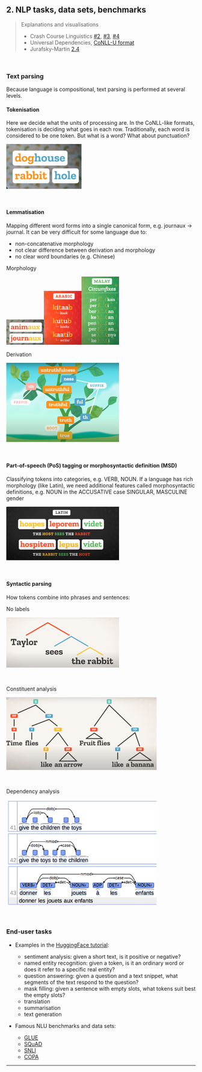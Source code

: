 ## 2. NLP tasks, data sets, benchmarks

> Explanations and visualisations 
> - Crash Course Linguistics [#2](https://youtu.be/93sK4jTGrss?si=iBXbRHv_6npQduCH), [#3](https://youtu.be/B1r1grQiLdk?si=parMqegmCgLtmCWH), [#4](https://youtu.be/n1zpnN-6pZQ?si=IbWeV913ioUzcwG5)
> - Universal Dependencies, [CoNLL-U format](https://universaldependencies.org/format.html)
> - Jurafsky-Martin [2.4](https://web.stanford.edu/~jurafsky/slp3/2.pdf) 

&nbsp; 

### Text parsing 

Because language is compositional, text parsing is performed at several levels. 

#### Tokenisation 

Here we decide what the units of processing are. In the CoNLL-like formats, tokenisation is deciding what goes in each row. Traditionally, each word is considered to be one token. But what is a word? What about punctuation?

<img src="figures/tokenisation.png" alt="splits" width="200"/>

&nbsp; 

#### Lemmatisation

Mapping different word forms into a single canonical form, e.g. journaux -> journal. It can be very difficult for some language due to:

- non-concatenative morphology
- not clear difference between derivation and morphology 
- no clear word boundaries (e.g. Chinese) 

Morphology

<img src="figures/french_morph.png" alt="splits" width="100"/><img src="figures/arabic_morph.png" alt="splits" width="100"/><img src="figures/malay_morph.png" alt="splits" width="100"/>


Derivation

<img src="figures/morph_derivation.png" alt="splits" width="300"/>


&nbsp; 

#### Part-of-speech (PoS) tagging or morphosyntactic definition (MSD)

Classifying tokens into categories, e.g. VERB, NOUN. If a language has rich morphology (like Latin), we need additional features called morphosyntactic definitions, e.g. NOUN in the ACCUSATIVE case SINGULAR, MASCULINE gender


<img src="figures/PoS.png" alt="splits" width="300"/>


&nbsp; 

#### Syntactic parsing 

How tokens combine into phrases and sentences:

No labels

<img src="figures/syntax_tree.png" alt="splits" width="300"/>


&nbsp; 

Constituent analysis

<img src="figures/syntax_tree2.png" alt="splits" width="400"/>

&nbsp; 

Dependency analysis


<img src="figures/brat.png" alt="splits" width="400"/>


&nbsp; 

### End-user tasks

- Examples in the [HuggingFace tutorial](https://huggingface.co/course/chapter1/3?fw=pt): 
    - sentiment analysis: given a short text, is it positive or negative?
    - named entity recognition: given a token, is it an ordinary word or does it refer to a specific real entity?
    - question answering: given a question and a text snippet, what segments of the text respond to the question? 
    - mask filling: given a sentence with empty slots, what tokens suit best the empty slots?  
    - translation
    - summarisation 
    - text generation

- Famous NLU benchmarks and data sets:
    - [GLUE](https://gluebenchmark.com/tasks)
    - [SQuAD](https://rajpurkar.github.io/SQuAD-explorer/)
    - [SNLI](https://nlp.stanford.edu/projects/snli/)
    - [COPA](https://people.ict.usc.edu/~gordon/copa.html)


--------------


&nbsp; 
